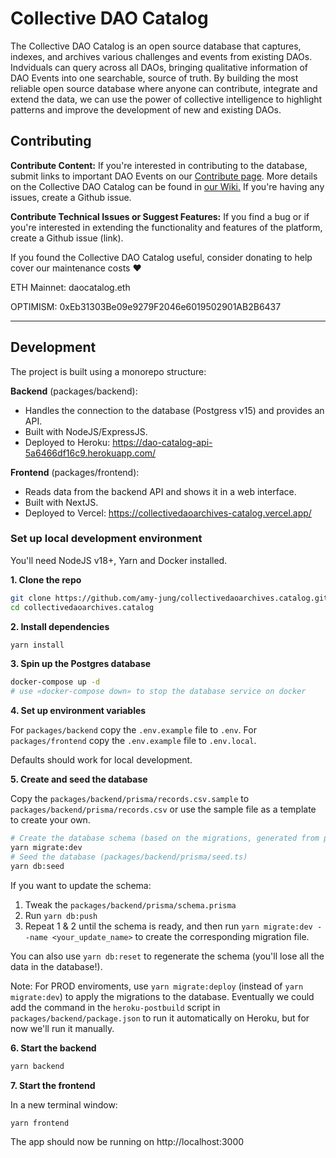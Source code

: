 # Collective DAO Catalog
The Collective DAO Catalog is an open source database that captures, indexes, and archives various challenges and events from existing DAOs. Indviduals can query across all DAOs, bringing qualitative information of DAO Events into one searchable, source of truth. By building the most reliable open source database where anyone can contribute, integrate and extend the data, we can use the power of collective intelligence to highlight patterns and improve the development of new and existing DAOs.

## Contributing
**Contribute Content:** If you're interested in contributing to the database, submit links to important DAO Events on our [Contribute page](https://www.daocatalog.xyz/contribute). More details on the Collective DAO Catalog can be found in [our Wiki.](https://github.com/amy-jung/daocollective.archives/wiki/) If you're having any issues, create a Github issue.

**Contribute Technical Issues or Suggest Features:** If you find a bug or if you're interested in extending the functionality and features of the platform, create a Github issue (link).

If you found the Collective DAO Catalog useful, consider donating to help cover our maintenance costs ♥️

ETH Mainnet: daocatalog.eth

OPTIMISM: 0xEb31303Be09e9279F2046e6019502901AB2B6437

---

## Development

The project is built using a monorepo structure:

**Backend** (packages/backend):
- Handles the connection to the database (Postgress v15) and provides an API.
- Built with NodeJS/ExpressJS.
- Deployed to Heroku: https://dao-catalog-api-5a6466df16c9.herokuapp.com/

**Frontend** (packages/frontend):
- Reads data from the backend API and shows it in a web interface.
- Built with NextJS.
- Deployed to Vercel: https://collectivedaoarchives-catalog.vercel.app/

### Set up local development environment

You'll need NodeJS v18+, Yarn and Docker installed.

**1. Clone the repo**
```bash
git clone https://github.com/amy-jung/collectivedaoarchives.catalog.git
cd collectivedaoarchives.catalog
```

**2. Install dependencies**
```bash
yarn install
```

**3. Spin up the Postgres database**
```bash
docker-compose up -d
# use «docker-compose down» to stop the database service on docker
```

**4. Set up environment variables**

For `packages/backend` copy the `.env.example` file to `.env`.
For `packages/frontend` copy the `.env.example` file to `.env.local`.

Defaults should work for local development.

**5. Create and seed the database**

Copy the `packages/backend/prisma/records.csv.sample` to `packages/backend/prisma/records.csv` or use the sample file as a template to create your own.

```bash
# Create the database schema (based on the migrations, generated from packages/backend/prisma/schema.prisma)
yarn migrate:dev
# Seed the database (packages/backend/prisma/seed.ts)
yarn db:seed
```

If you want to update the schema:
1. Tweak the `packages/backend/prisma/schema.prisma`
2. Run `yarn db:push`
3. Repeat 1 & 2 until the schema is ready, and then run `yarn migrate:dev --name <your_update_name>` to create the corresponding migration file.

You can also use `yarn db:reset` to regenerate the schema (you'll lose all the data in the database!).

Note: For PROD enviroments, use `yarn migrate:deploy` (instead of `yarn migrate:dev`) to apply the migrations to the database.
Eventually we could add the command in the `heroku-postbuild` script in `packages/backend/package.json` to run it automatically on Heroku, but for now we'll run it manually.

**6. Start the backend**
```bash
yarn backend
```

**7. Start the frontend**

In a new terminal window:

```bash
yarn frontend
```

The app should now be running on http://localhost:3000
